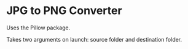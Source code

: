 # JPG to PNG Converter

Uses the Pillow package.

Takes two arguments on launch: source folder and destination folder.
